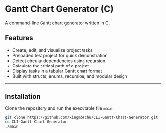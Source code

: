 # Gantt Chart Generator (C)

A command-line Gantt chart generator written in C. 

## Features

- Create, edit, and visualize project tasks  
- Preloaded test project for quick demonstration  
- Detect circular dependencies using recursion  
- Calculate the critical path of a project  
- Display tasks in a tabular Gantt chart format  
- Built with structs, enums, recursion, and modular design  

---

## Installation

Clone the repository and run the executable file `main`:

```bash
git clone https://github.com/kingmbachu/CLI-Gantt-Chart-Generator.git
cd CLI-Gantt-Chart-Generator
./main
